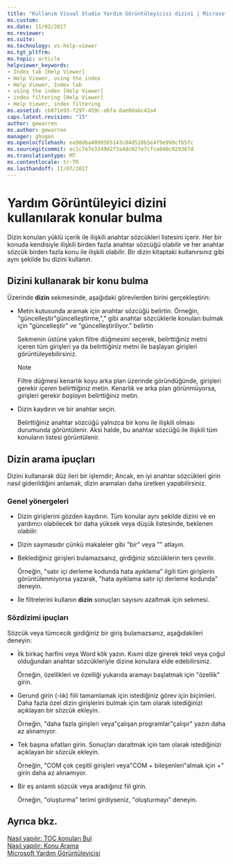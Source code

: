 ```yaml
---
title: "Kullanım Visual Studio Yardım Görüntüleyicisi dizini | Microsoft Docs"
ms.custom: 
ms.date: 11/02/2017
ms.reviewer: 
ms.suite: 
ms.technology: vs-help-viewer
ms.tgt_pltfrm: 
ms.topic: article
helpviewer_keywords:
- Index tab [Help Viewer]
- Help Viewer, using the index
- Help Viewer, Index tab
- using the index [Help Viewer]
- index filtering [Help Viewer]
- Help Viewer, index filtering
ms.assetid: cb071e93-f297-459c-a6fa-8ae0dabc42a4
caps.latest.revision: "15"
author: gewarren
ms.author: gewarren
manager: ghogen
ms.openlocfilehash: ea90dba4090565143c84d510b5e4f9e998cfb5fc
ms.sourcegitcommit: ec1c7e7e3349d2f3a4dc027e7cfca840c029367d
ms.translationtype: MT
ms.contentlocale: tr-TR
ms.lasthandoff: 11/07/2017
---
```

# <a name="finding-topics-by-using-the-help-viewer-index"></a>Yardım Görüntüleyici dizini kullanılarak konular bulma
Dizin konuları yüklü içerik ile ilişkili anahtar sözcükleri listesini içerir. Her bir konuda kendisiyle ilişkili birden fazla anahtar sözcüğü olabilir ve her anahtar sözcük birden fazla konu ile ilişkili olabilir. Bir dizin kitaptaki kullanırsınız gibi aynı şekilde bu dizini kullanın.  
  
## <a name="to-find-a-topic-by-using-the-index"></a>Dizini kullanarak bir konu bulma  
Üzerinde **dizin** sekmesinde, aşağıdaki görevlerden birini gerçekleştirin:
  
-   Metin kutusunda aramak için anahtar sözcüğü belirtin. Örneğin, "güncelleştir"güncelleştirme,"," gibi anahtar sözcüklerle konuları bulmak için "güncelleştir" ve "güncelleştiriliyor." belirtin  
  
    Sekmenin üstüne yakın filtre düğmesini seçerek, belirttiğiniz metni içeren tüm girişleri ya da belirttiğiniz metni ile başlayan girişleri görüntüleyebilirsiniz.  
  
    > [!NOTE]
    >  Filtre düğmesi kenarlık koyu arka plan üzerinde göründüğünde, girişleri gerekir _içeren_ belirttiğiniz metin. Kenarlık ve arka plan görünmüyorsa, girişleri gerekir _başlayın_ belirttiğiniz metin.  
  
-   Dizin kaydırın ve bir anahtar seçin.  
  
    Belirttiğiniz anahtar sözcüğü yalnızca bir konu ile ilişkili olması durumunda görüntülenir. Aksi halde, bu anahtar sözcüğü ile ilişkili tüm konuların listesi görüntülenir.

## <a name="index-search-tips"></a>Dizin arama ipuçları  
Dizini kullanarak düz ileri bir işlemdir; Ancak, en iyi anahtar sözcükleri girin nasıl giderildiğini anlamak, dizin aramaları daha üretken yapabilirsiniz.  
  
### <a name="general-guidelines"></a>Genel yönergeleri  
-   Dizin girişlerini gözden kaydırın. Tüm konular aynı şekilde dizini ve en yardımcı olabilecek bir daha yüksek veya düşük listesinde, beklenen olabilir.  
  
-   Dizin saymasıdır çünkü makaleler gibi "bir" veya "" atlayın.  
  
-   Beklediğiniz girişleri bulamazsanız, girdiğiniz sözcüklerin ters çevrilir.  
  
    Örneğin, "satır içi derleme kodunda hata ayıklama" ilgili tüm girişlerin görüntülenmiyorsa yazarak, "hata ayıklama satır içi derleme kodunda" deneyin.  
  
-   İle filtrelerini kullanın **dizin** sonuçları sayısını azaltmak için sekmesi.  
  
### <a name="syntax-tips"></a>Sözdizimi ipuçları  
Sözcük veya tümcecik girdiğiniz bir giriş bulamazsanız, aşağıdakileri deneyin:  
  
-   İlk birkaç harfini veya Word kök yazın. Kısmi dize girerek tekil veya çoğul olduğundan anahtar sözcükleriyle dizine konulara elde edebilirsiniz.  
  
    Örneğin, özellikleri ve özelliği yukarıda aramayı başlatmak için "özellik" girin.  
  
-   Gerund girin (-lık) fiili tamamlamak için istediğiniz görev için biçimleri. Daha fazla özel dizin girişlerini bulmak için tam olarak istediğinizi açıklayan bir sözcük ekleyin.  
  
    Örneğin, "daha fazla girişleri veya"çalışan programlar"çalışır" yazın daha az alınamıyor.  
  
-   Tek başına sıfatları girin. Sonuçları daraltmak için tam olarak istediğinizi açıklayan bir sözcük ekleyin.  
  
    Örneğin, "COM çok çeşitli girişleri veya"COM + bileşenleri"almak için +" girin daha az alınamıyor.  
  
-   Bir eş anlamlı sözcük veya aradığınız fiil girin.  
  
    Örneğin, "oluşturma" terimi girdiyseniz, "oluşturmayı" deneyin. 
  
## <a name="see-also"></a>Ayrıca bkz.
[Nasıl yapılır: TOC konuları Bul](../ide/how-to-find-topics-in-the-table-of-contents.md)  
[Nasıl yapılır: Konu Arama](../ide/how-to-search-for-topics.md)  
[Microsoft Yardım Görüntüleyicisi](../ide/microsoft-help-viewer.md)